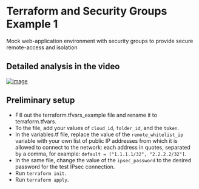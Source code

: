 # Terraform and Security Groups Example 1
Mock web-application environment with security groups to provide secure remote-access and isolation

## Detailed analysis in the video
[![image](https://user-images.githubusercontent.com/85429798/128352799-3fd11416-dcc1-4f00-b67f-98d63be37580.png)](https://www.youtube.com/watch?v=MeJ8fTS2iGU&t=854s)


## Preliminary setup
- Fill out the terraform.tfvars_example file and rename it to terraform.tfvars.
- To the file, add your values of `cloud_id`, `folder_id`, and the `token`.
- In the variables.tf file, replace the value of the `remote_whitelist_ip` variable with your own list of public IP addresses from which it is allowed to connect to the network: each address in quotes, separated by a comma, for example: `default = ["1.1.1.1/32", "2.2.2.2/32"]`.
- In the same file, change the value of the `ipsec_password` to the desired password for the test IPsec connection.
- Run `terraform init`.
- Run `terraform apply`.

